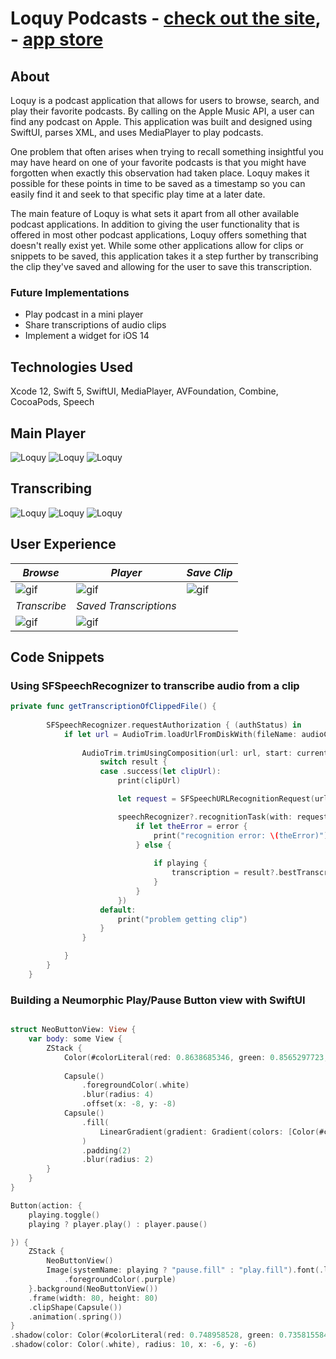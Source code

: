 # Loquy Podcasts - [check out the site](https://kelbymittan.wixsite.com/loquy), -  [app store](https://apps.apple.com/us/app/loquy/id1532251878)

## About
Loquy is a podcast application that allows for users to browse, search, and play their favorite podcasts. By calling on the Apple Music API, a user can find any podcast on Apple. This application was built and designed using SwiftUI, parses XML, and uses MediaPlayer to play podcasts.

One problem that often arises when trying to recall something insightful you may have heard on one of your favorite podcasts is that you might have forgotten when exactly this observation had taken place. Loquy makes it possible for these points in time to be saved as a timestamp so you can easily find it and seek to that specific play time at a later date. 

The main feature of Loquy is what sets it apart from all other available podcast applications. In addition to giving the user functionality that is offered in most other podcast applications, Loquy offers something that doesn't really exist yet. While some other applications allow for clips or snippets to be saved, this application takes it a step further by transcribing the clip they've saved and allowing for the user to save this transcription.

### Future Implementations
- Play podcast in a mini player
- Share transcriptions of audio clips
- Implement a widget for iOS 14

## Technologies Used
Xcode 12, Swift 5, SwiftUI, MediaPlayer, AVFoundation, Combine, CocoaPods, Speech

## Main Player
![Loquy](Assets/homeTab.png) ![Loquy](Assets/playingPodcast.png) ![Loquy](Assets/clipView.png)

## Transcribing
![Loquy](Assets/transcribeView.png) ![Loquy](Assets/savedTView.png) ![Loquy](Assets/pageView.png)

## User Experience
_Browse_ | _Player_ | _Save Clip_
------------ | ------------- | -------------
![gif](Assets/loquyGif1.gif) | ![gif](Assets/loquyGif2.gif) | ![gif](Assets/loquyGif3.gif)
_Transcribe_ | _Saved Transcriptions_
![gif](Assets/loquyGif4.gif) | ![gif](Assets/loquyGif5.gif)

## Code Snippets

### Using SFSpeechRecognizer to transcribe audio from a clip
```swift
private func getTranscriptionOfClippedFile() {
        
        SFSpeechRecognizer.requestAuthorization { (authStatus) in
            if let url = AudioTrim.loadUrlFromDiskWith(fileName: audioClip.episode.title + audioClip.startTime + ".m4a") {
                
                AudioTrim.trimUsingComposition(url: url, start: currentTime, duration: audioClip.duration, pathForFile: "trimmedFile") { (result) in
                    switch result {
                    case .success(let clipUrl):
                        print(clipUrl)

                        let request = SFSpeechURLRecognitionRequest(url: clipUrl)

                        speechRecognizer?.recognitionTask(with: request, resultHandler: { (result, error) in
                            if let theError = error {
                                print("recognition error: \(theError)")
                            } else {
                                
                                if playing {
                                    transcription = result?.bestTranscription.formattedString ?? "could not get treanscription"
                                }
                            }
                        })
                    default:
                        print("problem getting clip")
                    }
                }

            }
        }
    }
 ```

### Building a Neumorphic Play/Pause Button view with SwiftUI
```swift

struct NeoButtonView: View {
    var body: some View {
        ZStack {
            Color(#colorLiteral(red: 0.8638685346, green: 0.8565297723, blue: 1, alpha: 1))
            
            Capsule()
                .foregroundColor(.white)
                .blur(radius: 4)
                .offset(x: -8, y: -8)
            Capsule()
                .fill(
                    LinearGradient(gradient: Gradient(colors: [Color(#colorLiteral(red: 0.9536944032, green: 0.9129546285, blue: 1, alpha: 1)), Color.white]), startPoint: .topLeading, endPoint: .bottomTrailing)
                )
                .padding(2)
                .blur(radius: 2)
        }
    }
}

Button(action: {
    playing.toggle()
    playing ? player.play() : player.pause()

}) {
    ZStack {
        NeoButtonView()
        Image(systemName: playing ? "pause.fill" : "play.fill").font(.largeTitle)
            .foregroundColor(.purple)
    }.background(NeoButtonView())
    .frame(width: 80, height: 80)
    .clipShape(Capsule())
    .animation(.spring())
}
.shadow(color: Color(#colorLiteral(red: 0.748958528, green: 0.7358155847, blue: 0.9863374829, alpha: 1)), radius: 8, x: 6, y: 6)
.shadow(color: Color(.white), radius: 10, x: -6, y: -6)
```
